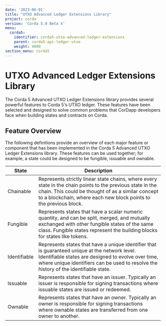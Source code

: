 ```yaml
---
date: '2023-06-01'
title: "UTXO Advanced Ledger Extensions Library"
project: corda
version: 'Corda 5.0 Beta 4'
menu:
  corda5:
    identifier: corda5-utxo-advanced-ledger-extensions
    parent: corda5-api-ledger-utxo
    weight: 4000
section_menu: corda5
---
```


# UTXO Advanced Ledger Extensions Library

The Corda 5 Advanced UTXO Ledger Extensions library provides several powerful features to Corda 5's UTXO ledger.
These features have been selected and designed to solve common problems that CorDapp developers face when building states and contracts on Corda.

## Feature Overview

The following definitions provide an overview of each major feature or component that has been implemented in the Corda 5 Advanced UTXO Ledger Extensions library. These features can be used together; for example, a state could be designed to be fungible, issuable and ownable.

| State                                            | Description                                                                                                                                                                                                                                                                                                |
| ----------------------------------------------- | ---------------------------------------------------------------------------------------------------------------------------------------------------------------------------------------------------------------------------------------------------------------------------------------------------------- |
| Chainable | Represents strictly linear state chains, where every state in the chain points to the previous state in the chain. This could be thought of as a similar concept to a blockchain, where each new block points to the previous block.                                                                                      |
| Fungible                                       | Represents states that have a scalar numeric quantity, and can be split, merged, and mutually exchanged with other fungible states of the same class. Fungible states represent the building blocks for states like tokens.                                     |
| Identifiable                                             | Represents states that have a unique identifier that is guaranteed unique at the network level. Identifiable states are designed to evolve over time, where unique identifiers can be used to resolve the history of the identifiable state.  |
| Issuable                                             | Represents states that have an issuer. Typically an issuer is responsible for signing transactions where issuable states are issued or redeemed.                                             |
| Ownable                                             | Represents states that have an owner. Typically an owner is responsible for signing transactions where ownable states are transferred from one owner to another.                                  |

